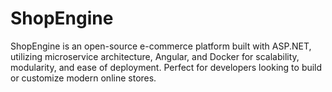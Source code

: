 # ShopEngine
ShopEngine is an open-source e-commerce platform built with ASP.NET, utilizing microservice architecture, Angular, and Docker for scalability, modularity, and ease of deployment. Perfect for developers looking to build or customize modern online stores.
